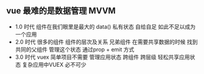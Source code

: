 ## vue 最难的是数据管理  MVVM
- 1.0 时代  组件在我们眼里是最大的
  data() 私有状态   自给自足
  如此不足以成为一个应用
- 2.0 时代  很多的组件
  组件的层次及关系  兄弟组件  在需要共享数据的时候 找到共同的父组件 管理这个状态
  通过prop + emit 方式
- 3.0 时代  vuex  简单项目不需要
  管理应用状态
  跨组件  跨层级 轻松共享应用状态  复杂应用中VUEX 必不可少